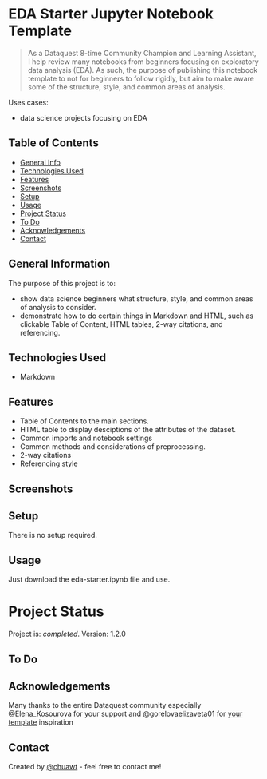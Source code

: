 # EDA Starter Jupyter Notebook Template
> As a Dataquest 8-time Community Champion and Learning Assistant, I help review many notebooks from beginners focusing on exploratory data analysis (EDA).
> As such, the purpose of publishing this notebook template to not for beginners to follow rigidly, but aim to make aware some of the structure, style, and common areas of analysis.  


Uses cases:
- data science projects focusing on EDA


## Table of Contents
* [General Info](#general-information)
* [Technologies Used](#technologies-used)
* [Features](#features)
* [Screenshots](#screenshots)
* [Setup](#setup)
* [Usage](#usage)
* [Project Status](#project-status)
* [To Do](#to-do)
* [Acknowledgements](#acknowledgements)
* [Contact](#contact)


## General Information
The purpose of this project is to:
- show data science beginners what structure, style, and common areas of analysis to consider. 
- demonstrate how to do certain things in Markdown and HTML, such as clickable Table of Content, HTML tables, 2-way citations, and referencing.


## Technologies Used
- Markdown


## Features
- Table of Contents to the main sections.
- HTML table to display desciptions of the attributes of the dataset.
- Common imports and notebook settings
- Common methods and considerations of preprocessing.
- 2-way citations
- Referencing style


## Screenshots


## Setup
There is no setup required.


## Usage
Just download the eda-starter.ipynb file and use.


# Project Status
Project is: _completed_.
Version: 1.2.0


## To Do


## Acknowledgements
Many thanks to the entire Dataquest community especially @Elena_Kosourova for your support and @gorelovaelizaveta01 for [your template](https://community.dataquest.io/t/template-for-jupyter-notebooks/567750) inspiration



## Contact
Created by [@chuawt](https://chuawt.github.io) - feel free to contact me!
